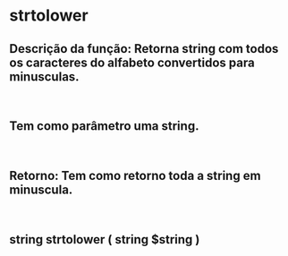 <!DOCTYPE html>
<html>
<head>
	<meta charset="utf-8">
	<title></title>
</head>
<body>

<h1>strtolower</h1>

<h2><b>Descrição da função</b>:   Retorna string com todos os caracteres do alfabeto convertidos para minusculas. </h2><br>
<h2>Tem como parâmetro uma string.</h2><br>
<h2>Retorno: Tem como retorno toda a string em minuscula.</h2><br>
<h2>string strtolower ( string $string )</h2><br>


</body>
</html>
